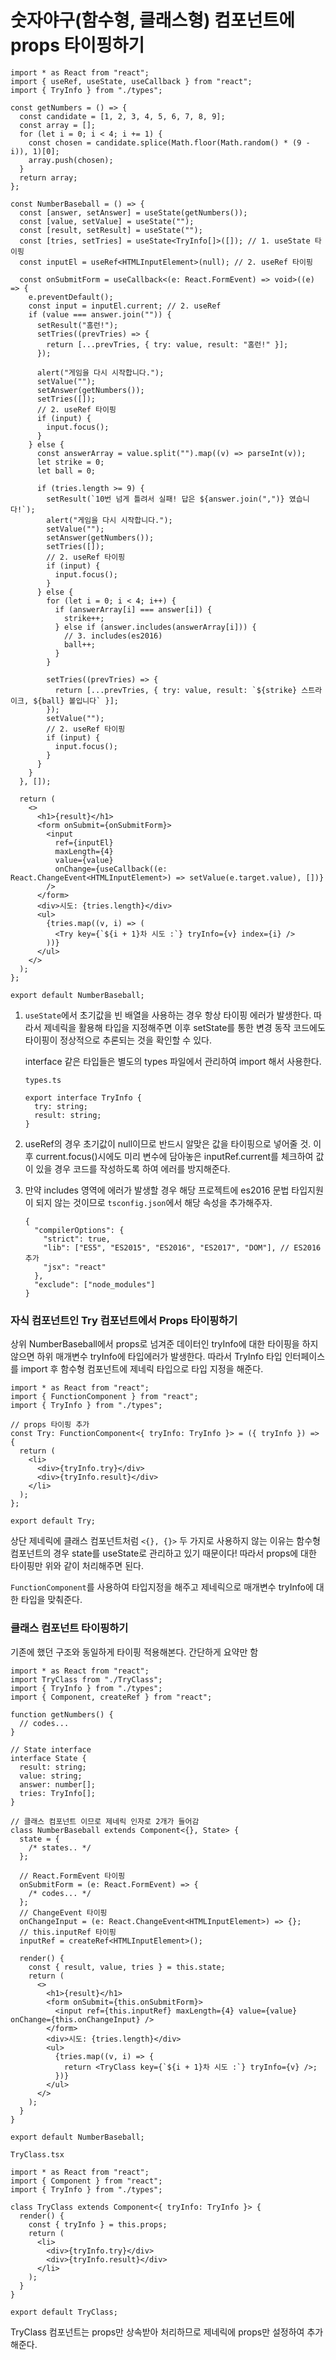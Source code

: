 ﻿# 숫자야구(함수형, 클래스형) 컴포넌트에 props 타이핑하기

```tsx
import * as React from "react";
import { useRef, useState, useCallback } from "react";
import { TryInfo } from "./types";

const getNumbers = () => {
  const candidate = [1, 2, 3, 4, 5, 6, 7, 8, 9];
  const array = [];
  for (let i = 0; i < 4; i += 1) {
    const chosen = candidate.splice(Math.floor(Math.random() * (9 - i)), 1)[0];
    array.push(chosen);
  }
  return array;
};

const NumberBaseball = () => {
  const [answer, setAnswer] = useState(getNumbers());
  const [value, setValue] = useState("");
  const [result, setResult] = useState("");
  const [tries, setTries] = useState<TryInfo[]>([]); // 1. useState 타이핑
  const inputEl = useRef<HTMLInputElement>(null); // 2. useRef 타이핑

  const onSubmitForm = useCallback<(e: React.FormEvent) => void>((e) => {
    e.preventDefault();
    const input = inputEl.current; // 2. useRef
    if (value === answer.join("")) {
      setResult("홈런!");
      setTries((prevTries) => {
        return [...prevTries, { try: value, result: "홈런!" }];
      });

      alert("게임을 다시 시작합니다.");
      setValue("");
      setAnswer(getNumbers());
      setTries([]);
      // 2. useRef 타이핑
      if (input) {
        input.focus();
      }
    } else {
      const answerArray = value.split("").map((v) => parseInt(v));
      let strike = 0;
      let ball = 0;

      if (tries.length >= 9) {
        setResult(`10번 넘게 틀려서 실패! 답은 ${answer.join(",")} 였습니다!`);
        alert("게임을 다시 시작합니다.");
        setValue("");
        setAnswer(getNumbers());
        setTries([]);
        // 2. useRef 타이핑
        if (input) {
          input.focus();
        }
      } else {
        for (let i = 0; i < 4; i++) {
          if (answerArray[i] === answer[i]) {
            strike++;
          } else if (answer.includes(answerArray[i])) {
            // 3. includes(es2016)
            ball++;
          }
        }

        setTries((prevTries) => {
          return [...prevTries, { try: value, result: `${strike} 스트라이크, ${ball} 볼입니다` }];
        });
        setValue("");
        // 2. useRef 타이핑
        if (input) {
          input.focus();
        }
      }
    }
  }, []);

  return (
    <>
      <h1>{result}</h1>
      <form onSubmit={onSubmitForm}>
        <input
          ref={inputEl}
          maxLength={4}
          value={value}
          onChange={useCallback((e: React.ChangeEvent<HTMLInputElement>) => setValue(e.target.value), [])}
        />
      </form>
      <div>시도: {tries.length}</div>
      <ul>
        {tries.map((v, i) => (
          <Try key={`${i + 1}차 시도 :`} tryInfo={v} index={i} />
        ))}
      </ul>
    </>
  );
};

export default NumberBaseball;
```

1. `useState`에서 초기값을 빈 배열을 사용하는 경우 항상 타이핑 에러가 발생한다. 따라서 제네릭을 활용해 타입을 지정해주면 이후 setState를 통한 변경 동작 코드에도 타이핑이 정상적으로 추론되는 것을 확인할 수 있다.

   interface 같은 타입들은 별도의 types 파일에서 관리하여 import 해서 사용한다.

   `types.ts`

   ```tsx
   export interface TryInfo {
     try: string;
     result: string;
   }
   ```

2. useRef의 경우 초기값이 null이므로 반드시 알맞은 값을 타이핑으로 넣어줄 것. 이후 current.focus()시에도 미리 변수에 담아놓은 inputRef.current를 체크하여 값이 있을 경우 코드를 작성하도록 하여 에러를 방지해준다.
3. 만약 includes 영역에 에러가 발생할 경우 해당 프로젝트에 es2016 문법 타입지원이 되지 않는 것이므로 `tsconfig.json`에서 해당 속성을 추가해주자.

   ```tsx
   {
     "compilerOptions": {
       "strict": true,
       "lib": ["ES5", "ES2015", "ES2016", "ES2017", "DOM"], // ES2016 추가
       "jsx": "react"
     },
     "exclude": ["node_modules"]
   }
   ```

### 자식 컴포넌트인 Try 컴포넌트에서 Props 타이핑하기

상위 NumberBaseball에서 props로 넘겨준 데이터인 tryInfo에 대한 타이핑을 하지 않으면 하위 매개변수 tryInfo에 타입에러가 발생한다. 따라서 TryInfo 타입 인터페이스를 import 후 함수형 컴포넌트에 제네릭 타입으로 타입 지정을 해준다.

```tsx
import * as React from "react";
import { FunctionComponent } from "react";
import { TryInfo } from "./types";

// props 타이핑 추가
const Try: FunctionComponent<{ tryInfo: TryInfo }> = ({ tryInfo }) => {
  return (
    <li>
      <div>{tryInfo.try}</div>
      <div>{tryInfo.result}</div>
    </li>
  );
};

export default Try;
```

상단 제네릭에 클래스 컴포넌트처럼 `<{}, {}>` 두 가지로 사용하지 않는 이유는 함수형 컴포넌트의 경우 state를 useState로 관리하고 있기 때문이다! 따라서 props에 대한 타이핑만 위와 같이 처리해주면 된다.

`FunctionComponent`를 사용하여 타입지정을 해주고 제네릭으로 매개변수 tryInfo에 대한 타입을 맞춰준다.

### 클래스 컴포넌트 타이핑하기

기존에 했던 구조와 동일하게 타이핑 적용해본다. 간단하게 요약만 함

```tsx
import * as React from "react";
import TryClass from "./TryClass";
import { TryInfo } from "./types";
import { Component, createRef } from "react";

function getNumbers() {
  // codes...
}

// State interface
interface State {
  result: string;
  value: string;
  answer: number[];
  tries: TryInfo[];
}

// 클래스 컴포넌트 이므로 제네릭 인자로 2개가 들어감
class NumberBaseball extends Component<{}, State> {
  state = {
    /* states.. */
  };

  // React.FormEvent 타이핑
  onSubmitForm = (e: React.FormEvent) => {
    /* codes... */
  };
  // ChangeEvent 타이핑
  onChangeInput = (e: React.ChangeEvent<HTMLInputElement>) => {};
  // this.inputRef 타이핑
  inputRef = createRef<HTMLInputElement>();

  render() {
    const { result, value, tries } = this.state;
    return (
      <>
        <h1>{result}</h1>
        <form onSubmit={this.onSubmitForm}>
          <input ref={this.inputRef} maxLength={4} value={value} onChange={this.onChangeInput} />
        </form>
        <div>시도: {tries.length}</div>
        <ul>
          {tries.map((v, i) => {
            return <TryClass key={`${i + 1}차 시도 :`} tryInfo={v} />;
          })}
        </ul>
      </>
    );
  }
}

export default NumberBaseball;
```

`TryClass.tsx`

```tsx
import * as React from "react";
import { Component } from "react";
import { TryInfo } from "./types";

class TryClass extends Component<{ tryInfo: TryInfo }> {
  render() {
    const { tryInfo } = this.props;
    return (
      <li>
        <div>{tryInfo.try}</div>
        <div>{tryInfo.result}</div>
      </li>
    );
  }
}

export default TryClass;
```

TryClass 컴포넌트는 props만 상속받아 처리하므로 제네릭에 props만 설정하여 추가해준다.
